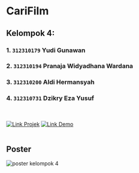 # CariFilm
## Kelompok 4:
### 1. `312310179` Yudi Gunawan
### 2. `312310194` Pranaja Widyadhana Wardana
### 3. `312310200` Aldi Hermansyah
### 4. `312310731` Dzikry Eza Yusuf
<br><br>
[![Link Projek](https://img.shields.io/badge/Link_Projek-09F?style=for-the-badge&logo=ko-fi&logoColor=white)](https://miya3333.github.io/Kelompok4_CariFilm/)
[![Link Demo](https://img.shields.io/badge/Link_Demo-000?style=for-the-badge&logo=ko-fi&logoColor=white)](https://drive.google.com/drive/folders/1GgIbAMTNGfE5fkngoGUJzZZIYT7x2RGt?usp=sharing)
<br><br>
## Poster
<img src="src/image/poster.png" alt="poster kelompok 4">
<br><br>
